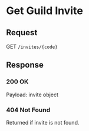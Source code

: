 # Get Guild Invite

## Request

GET `/invites/{code}`

## Response
### 200 OK
Payload: invite object

### 404 Not Found
Returned if invite is not found.
